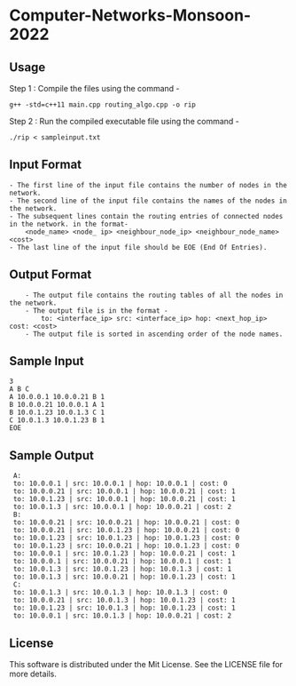 # Computer-Networks-Monsoon-2022

## Usage

Step 1 : Compile the files using the command - 

    g++ -std=c++11 main.cpp routing_algo.cpp -o rip

Step 2 : Run the compiled executable file using the command - 

    ./rip < sampleinput.txt

## Input Format

    - The first line of the input file contains the number of nodes in the network.
    - The second line of the input file contains the names of the nodes in the network.
    - The subsequent lines contain the routing entries of connected nodes in the network. in the format- 
        <node_name> <node_ ip> <neighbour_node_ip> <neighbour_node_name> <cost>
    - The last line of the input file should be EOE (End Of Entries).

## Output Format
    
        - The output file contains the routing tables of all the nodes in the network.
        - The output file is in the format - 
            to: <interface_ip> src: <interface_ip> hop: <next_hop_ip> cost: <cost> 
        - The output file is sorted in ascending order of the node names.

## Sample Input
    3
    A B C
    A 10.0.0.1 10.0.0.21 B 1
    B 10.0.0.21 10.0.0.1 A 1
    B 10.0.1.23 10.0.1.3 C 1
    C 10.0.1.3 10.0.1.23 B 1
    EOE

## Sample Output
	 
     A:
	 to: 10.0.0.1 | src: 10.0.0.1 | hop: 10.0.0.1 | cost: 0
	 to: 10.0.0.21 | src: 10.0.0.1 | hop: 10.0.0.21 | cost: 1
	 to: 10.0.1.23 | src: 10.0.0.1 | hop: 10.0.0.21 | cost: 1
	 to: 10.0.1.3 | src: 10.0.0.1 | hop: 10.0.0.21 | cost: 2
	 B:
	 to: 10.0.0.21 | src: 10.0.0.21 | hop: 10.0.0.21 | cost: 0
	 to: 10.0.0.21 | src: 10.0.1.23 | hop: 10.0.0.21 | cost: 0
	 to: 10.0.1.23 | src: 10.0.1.23 | hop: 10.0.1.23 | cost: 0
	 to: 10.0.1.23 | src: 10.0.0.21 | hop: 10.0.1.23 | cost: 0
	 to: 10.0.0.1 | src: 10.0.1.23 | hop: 10.0.0.21 | cost: 1
	 to: 10.0.0.1 | src: 10.0.0.21 | hop: 10.0.0.1 | cost: 1
	 to: 10.0.1.3 | src: 10.0.1.23 | hop: 10.0.1.3 | cost: 1
	 to: 10.0.1.3 | src: 10.0.0.21 | hop: 10.0.1.23 | cost: 1
	 C:
	 to: 10.0.1.3 | src: 10.0.1.3 | hop: 10.0.1.3 | cost: 0
	 to: 10.0.0.21 | src: 10.0.1.3 | hop: 10.0.1.23 | cost: 1
	 to: 10.0.1.23 | src: 10.0.1.3 | hop: 10.0.1.23 | cost: 1
	 to: 10.0.0.1 | src: 10.0.1.3 | hop: 10.0.0.21 | cost: 2

## License
This software is distributed under the Mit License. See the LICENSE file for more details.